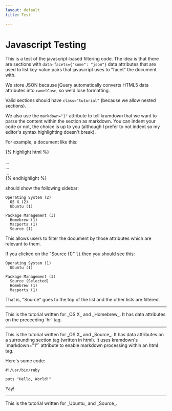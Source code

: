 ```yaml
---
layout: default
title: Test

---
```


Javascript Testing
==================

This is a test of the javascript-based filtering code.
The idea is that there are sections with `data-facets={"some": "json"}` data attributes that are used to list key-value pairs that javascript uses to "facet" the document with.

We store JSON because jQuery automatically converts HTML5 data attributes into `camelCase`, so we'd lose formatting.

Valid sections should have `class="tutorial"` (because we allow nested sections).

We also use the `markdown="1"` attribute to tell kramdown that we want to parse the content within the section as markdown.  You can indent your code or not, the choice is up to you (although I prefer to not indent so my editor's syntax highlighting doesn't break).

For example, a document like this:

{% highlight html %}
<section class="tutorial" markdown="1" data-facets='{"Operating System": "OS X", "Package Management": "Homebrew"}'>
  ...
</section>

<section class="tutorial" markdown="1" data-facets='{"Operating System": "OS X", "Package Management": "Macports"}'>
  ...
</section>

<section class="tutorial" markdown="1" data-facets='{"Operating System": "Ubuntu", "Package Management": "Source"}'>
  ...
</section>
{% endhighlight %}

should show the following sidebar:

    Operating System (2)
      OS X (2)
      Ubuntu (1)

    Package Management (3)
      Homebrew (1)
      Macports (1)
      Source (1)

This allows users to filter the document by those attributes which are relevant to them.

If you clicked on the "Source (1)" `li` then you should see this:

    Operating System (1)
      Ubuntu (1)

    Package Management (3)
      Source (Selected)
      Homebrew (1)
      Macports (1)

That is, "Source" goes to the top of the list and the other lists are filtered.

<section class="tutorial" markdown="1" data-facets='{"Operating System": "OS X", "Package Management": "Homebrew"}'>
<hr />
This is the tutorial written for _OS X_ and _Homebrew_.
It has data attributes on the preceeding `hr` tag.
</section>

<section class="tutorial" markdown="1" data-facets='{"Operating System": "OS X", "Package Management": "Macports"}'>
<hr />
This is the tutorial written for _OS X_ and _Source_.
It has data attributes on a surrounding section tag (written in html).
It uses kramdown's `markdown="1"` attribute to enable markdown processing within an html tag.

Here's some code:

    #!/usr/bin/ruby
    
    puts "Hello, World!"

Yay!
</section>

<section class="tutorial" markdown="1" data-facets='{"Operating System": "Ubuntu", "Package Management": "Source"}'>
<hr />
This is the tutorial written for _Ubuntu_ and _Source_.
</section>
